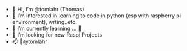 - 👋 Hi, I’m @tomlahr (Thomas)
- 👀 I’m interested in learning to code in python (esp with raspberry pi environment), wrting..etc.
- 🌱 I’m currently learning ... 👋
- 💞️ I’m looking for new Raspi Projects
- 📫 🦜@tomlahr

<!---
tomlahr/tomlahr is a ✨ special ✨ repository because its `README.md` (this file) appears on your GitHub profile.
You can click the Preview link to take a look at your changes.
--->
